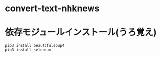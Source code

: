 # convert-text-nhknews


# 依存モジュールインストール(うろ覚え)

```
pip3 install beautifulsoup4
pip3 install selenium
```
